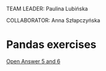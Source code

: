 TEAM LEADER: Paulina Lubińska

COLLABORATOR: Anna Szłapczyńska

# Pandas exercises
[Open Answer 5 and 6](./Answer5and6.md)
